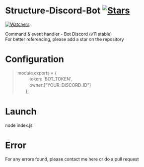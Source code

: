# Structure-Discord-Bot [![Stars](https://img.shields.io/github/stars/meliooff/Structure-Discord-Bot)](https://github.com/meliooff/Structure-Discord-Bot)
[![Watchers](https://img.shields.io/github/watchers/meliooff/Structure-Discord-Bot)](https://github.com/meliooff/Structure-Discord-Bot)

Command &amp; event handler - Bot Discord (v11 stable)  
For better referencing, please add a star on the repository


# Configuration

> module.exports = {  
>ᅠᅠᅠtoken: 'BOT_TOKEN',  
>ᅠᅠᅠowner:["YOUR_DISCORD_ID"]  
>ᅠᅠ};


# Launch

node index.js

# Error

For any errors found, please contact me here or do a pull request

